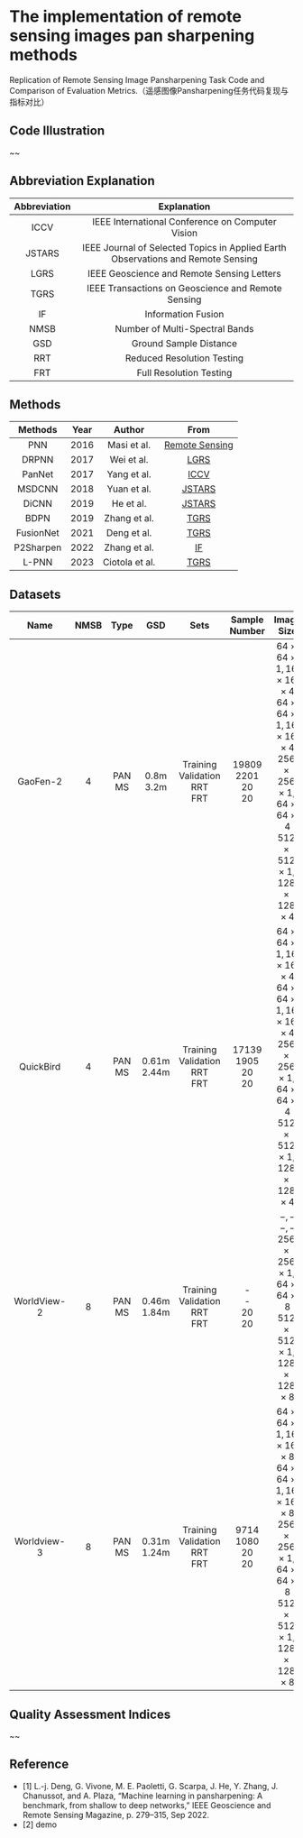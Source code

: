 # The implementation of remote sensing images pan sharpening methods
Replication of Remote Sensing Image Pansharpening Task Code and Comparison of Evaluation Metrics.（遥感图像Pansharpening任务代码复现与指标对比）
## Code Illustration
~~

## Abbreviation Explanation
| Abbreviation | Explanation |
|:-------:|:-------:|
|ICCV|IEEE International Conference on Computer Vision|
|JSTARS|IEEE Journal of Selected Topics in Applied Earth Observations and Remote Sensing|
|LGRS|IEEE Geoscience and Remote Sensing Letters|
|TGRS|IEEE Transactions on Geoscience and Remote Sensing|
|IF| Information Fusion |
|NMSB|Number of Multi-Spectral Bands|
|GSD|Ground Sample Distance|
|RRT|Reduced Resolution Testing|
|FRT|Full Resolution Testing|

## Methods
| Methods | Year | Author | From | 
|:-------:|:-------:|:-------:|:-------:|
| PNN | 2016 | Masi et al. | [Remote Sensing](https://doi.org/10.3390/rs8070594) | 
|DRPNN| 2017 |Wei et al. | [LGRS](https://doi.org/10.1109/LGRS.2017.2736020) |
| PanNet | 2017 | Yang et al. | [ICCV](https://doi.org/10.1109/ICCV.2017.193) |
|MSDCNN| 2018 |Yuan et al.|[JSTARS](https://doi.org/10.1109/IGARSS.2017.8127731)| 
| DiCNN | 2019 | He et al. | [JSTARS](https://doi.org/10.1109/JSTARS.2019.2898574) |
| BDPN  | 2019 |Zhang et al.|[TGRS](https://doi.org/10.1109/TGRS.2019.2900419) |
|FusionNet |2021 |Deng et al.| [TGRS](https://doi.org/10.1109/TGRS.2020.3031366) |
|P2Sharpen|2022| Zhang  et al.|[IF](https://doi.org/10.1016/j.inffus.2022.10.010)|
|L-PNN|2023| Ciotola et al.| [TGRS](https://doi.org/10.1109/TGRS.2023.3299356)|
## Datasets

| Name | NMSB| Type | GSD | Sets | Sample Number | Image Size | From |
|:-------:|:-------:|:-------:|:-------:|:-------:|:-------:|:-------:|:-------:|
|GaoFen-2|4|PAN<br>MS|0.8m<br>3.2m|Training<br>Validation<br>RRT<br>FRT|19809<br>2201<br>20<br>20|$64 \times 64 \times 1, 16 \times 16 \times 4$<br>$64 \times 64 \times 1, 16 \times 16 \times 4$<br>$256 \times 256 \times 1, 64 \times 64 \times 4$<br>$512 \times 512 \times 1, 128 \times 128 \times 4$|[1]|
|QuickBird|4|PAN<br>MS|0.61m<br>2.44m|Training<br>Validation<br>RRT<br>FRT|17139<br>1905<br>20<br>20|$64 \times 64 \times 1, 16 \times 16 \times 4$<br>$64 \times 64 \times 1, 16 \times 16 \times 4$<br>$256 \times 256 \times 1, 64 \times 64 \times 4$<br>$512 \times 512 \times 1, 128 \times 128 \times 4$|[1]|
|WorldView-2|8|PAN<br>MS|0.46m<br>1.84m|Training<br>Validation<br>RRT<br>FRT|-<br>-<br>20<br>20|$-, -$<br>$-, -$<br>$256 \times 256 \times 1, 64 \times 64 \times 8$<br>$512 \times 512 \times 1, 128 \times 128 \times 8$|[1]|
|Worldview-3|8|PAN<br>MS|0.31m<br>1.24m|Training<br>Validation<br>RRT<br>FRT|9714<br>1080<br>20<br>20|$64 \times 64 \times 1, 16 \times 16 \times 8$<br>$64 \times 64 \times 1, 16 \times 16 \times 8$<br>$256 \times 256 \times 1, 64 \times 64 \times 8$<br>$512 \times 512 \times 1, 128 \times 128 \times 8$|[1]|
## Quality Assessment Indices
~~
## Reference
- [1] L.-j. Deng, G. Vivone, M. E. Paoletti, G. Scarpa, J. He, Y. Zhang, J. Chanussot, and A. Plaza, “Machine learning in pansharpening: A benchmark, from shallow to deep networks,” IEEE Geoscience and Remote Sensing Magazine, p. 279–315, Sep 2022.
- [2] demo
